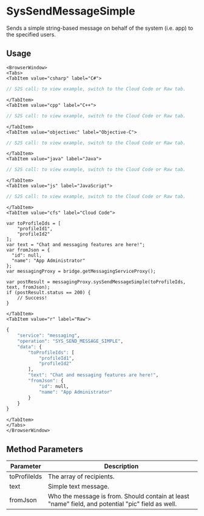 # SysSendMessageSimple

Sends a simple string-based message on behalf of the system (i.e. app) to the specified users.

<PartialServop service_name="messaging" operation_name="SYS_SEND_MESSAGE_SIMPLE" />

## Usage

```mdx-code-block
<BrowserWindow>
<Tabs>
<TabItem value="csharp" label="C#">
```

```csharp
// S2S call: to view example, switch to the Cloud Code or Raw tab.
```

```mdx-code-block
</TabItem>
<TabItem value="cpp" label="C++">
```

```cpp
// S2S call: to view example, switch to the Cloud Code or Raw tab.
```

```mdx-code-block
</TabItem>
<TabItem value="objectivec" label="Objective-C">
```

```objectivec
// S2S call: to view example, switch to the Cloud Code or Raw tab.
```

```mdx-code-block
</TabItem>
<TabItem value="java" label="Java">
```

```java
// S2S call: to view example, switch to the Cloud Code or Raw tab.
```

```mdx-code-block
</TabItem>
<TabItem value="js" label="JavaScript">
```

```javascript
// S2S call: to view example, switch to the Cloud Code or Raw tab.
```

```mdx-code-block
</TabItem>
<TabItem value="cfs" label="Cloud Code">
```

```cfscript
var toProfileIds = [
	"profileId1",
	"profileId2"
];
var text = "Chat and messaging features are here!";
var fromJson = {
  "id": null,
  "name": "App Administrator"
};
var messagingProxy = bridge.getMessagingServiceProxy();

var postResult = messagingProxy.sysSendMessageSimple(toProfileIds, text, fromJson);
if (postResult.status == 200) {
    // Success!
}
```

```mdx-code-block
</TabItem>
<TabItem value="r" label="Raw">
```

```r
{
	"service": "messaging",
	"operation": "SYS_SEND_MESSAGE_SIMPLE",
	"data": {
		"toProfileIds": [
			"profileId1",
			"profileId2"
		],
		"text": "Chat and messaging features are here!",
		"fromJson": {
			"id": null,
			"name": "App Administrator"
		}
	}
}
```

```mdx-code-block
</TabItem>
</Tabs>
</BrowserWindow>
```

## Method Parameters
Parameter | Description
--------- | -----------
toProfileIds | The array of recipients. 
text | Simple text message. 
fromJson | Who the message is from. Should contain at least "name" field, and potential "pic" field as well. 


